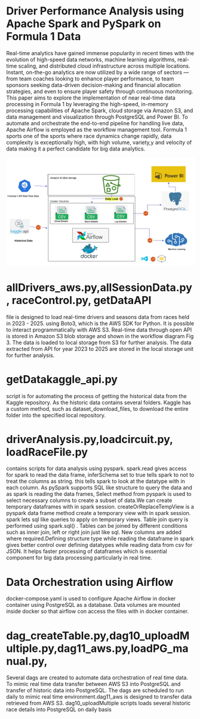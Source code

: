 # Driver Performance Analysis using Apache Spark and PySpark on Formula 1 Data

Real-time analytics have gained immense popularity in recent times with the evolution of high-speed data networks, machine learning algorithms, real-time scaling, and distributed cloud infrastructure across multiple locations. Instant, on-the-go analytics are now utilized by a wide range of sectors — from team coaches looking to enhance player performance, to team sponsors seeking data-driven decision-making and financial allocation strategies, and even to ensure player safety through continuous monitoring. This paper aims to explore the implementation of near real-time data processing in Formula 1 by leveraging the high-speed, in-memory processing capabilities of Apache Spark, cloud storage via Amazon S3, and data management and visualization through PostgreSQL and Power BI.  To automate and orchestrate the end-to-end pipeline for handling live data, Apache Airflow is employed as the workflow management tool. Formula 1 sports one of the sports where race dynamics change rapidly, data complexity is exceptionally high, with high volume, variety,y and velocity of data making it a perfect candidate for big data analytics. 


![image alt](workflow.jpg)



# allDrivers_aws.py,allSessionData.py, raceControl.py, getDataAPI
file is designed to load real-time drivers and seasons data from races held in 2023 - 2025. using Boto3, which is the AWS SDK for Python. It is possible to interact programmatically with AWS S3. Real-time data through open API is stored in Amazon S3 blob storage and shown in the workflow diagram Fig 3.  The data is loaded to local storage from S3 for further analysis. The data extracted from API for year 2023 to 2025 are stored in the local storage unit for further analysis.


# getDatakaggle_api.py 
script is for automating the process of getting the historical data from the Kaggle repository. As the historic data contains several folders. Kaggle has a custom method, such as dataset_download_files, to download the entire folder into the specified local repository. 


# driverAnalysis.py,loadcircuit.py, loadRaceFile.py
contains scripts for data analysis using pyspark. spark.read gives access for spark to read the data frame, inferSchema set to true tells spark to not to treat the columns as string. this tells spark to look at the datatype with in each column. As pySpark supports SQL like structure to query the data and as spark is reading the data frames, Select method from pyspark is used to select necessary columns to create a subset of data.We can create temporary dataframes with in spark session. createOrReplaceTempView is a pyspark data frame method create a temporary view with in spark session. spark lets sql like queries to apply on temporary views. Table join query is performed using spark.sql() . Tables can be joined by different conditions such as inner join, left or right join just like sql. New columns are added where required.Defining structure type while reading the dataframe in spark gives better control over defining 
datatypes while reading data from csv for JSON. It helps faster processing of dataframes which is essential component for big data processing particularly in real time. 

# Data Orchestration using Airflow
docker-compose.yaml is used to configure Apache Airflow in docker container using PostgreSQL as a database. Data volumes are mounted inside docker so that airflow con access the files with in docker container.


# dag_createTable.py,dag10_uploadMultiple.py,dag11_aws.py,loadPG_manual.py,
Several dags are created to automate data orchestration of real time data. To mimic real time data transfer between AWS S3 into PostgreSQL and transfer of historic data into PostgreSQL. The dags are scheduled to run daily to mimic real time environment.dag11\_aws is designed to transfer data retrieved from AWS S3. dag10\_uploadMultiple scripts loads several historic race details into PostgreSQL on daily basis

